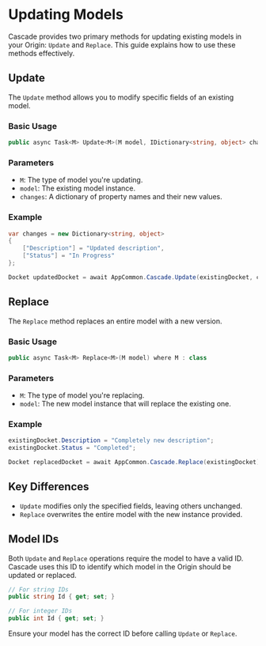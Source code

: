 # Updating Models

Cascade provides two primary methods for updating existing models in your Origin: `Update` and `Replace`. This guide explains how to use these methods effectively.

## Update

The `Update` method allows you to modify specific fields of an existing model.

### Basic Usage

```csharp
public async Task<M> Update<M>(M model, IDictionary<string, object> changes) where M : class
```

### Parameters

- `M`: The type of model you're updating.
- `model`: The existing model instance.
- `changes`: A dictionary of property names and their new values.

### Example

```csharp
var changes = new Dictionary<string, object>
{
    ["Description"] = "Updated description",
    ["Status"] = "In Progress"
};

Docket updatedDocket = await AppCommon.Cascade.Update(existingDocket, changes);
```

## Replace

The `Replace` method replaces an entire model with a new version.

### Basic Usage

```csharp
public async Task<M> Replace<M>(M model) where M : class
```

### Parameters

- `M`: The type of model you're replacing.
- `model`: The new model instance that will replace the existing one.

### Example

```csharp
existingDocket.Description = "Completely new description";
existingDocket.Status = "Completed";

Docket replacedDocket = await AppCommon.Cascade.Replace(existingDocket);
```

## Key Differences

- `Update` modifies only the specified fields, leaving others unchanged.
- `Replace` overwrites the entire model with the new instance provided.

## Model IDs

Both `Update` and `Replace` operations require the model to have a valid ID. Cascade uses this ID to identify which model in the Origin should be updated or replaced.

```csharp
// For string IDs
public string Id { get; set; }

// For integer IDs
public int Id { get; set; }
```

Ensure your model has the correct ID before calling `Update` or `Replace`.
